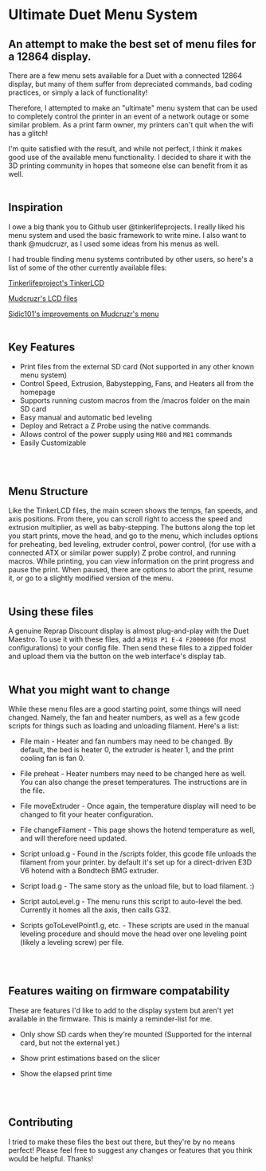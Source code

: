 # Ultimate Duet Menu System
## An attempt to make the best set of menu files for a 12864 display.
 There are a few menu sets available for a Duet with a connected 12864 display, but many of them
 suffer from depreciated commands, bad coding practices, or simply a lack of functionality!

 Therefore, I attempted to make an "ultimate" menu system that can be used to completely control the printer
 in an event of a network outage or some similar problem. As a print farm owner, my printers can't quit
 when the wifi has a glitch!
 
 I'm quite satisfied with the result, and while not perfect, I think it makes good use of the available
 menu functionality. I decided to share it with the 3D printing community in hopes that someone else can benefit
 from it as well.
 </br>
 </br>
 
## Inspiration
 I owe a big thank you to Github user @tinkerlifeprojects. I really liked his menu system and used the
 basic framework to write mine. I also want to thank @mudcruzr, as I used some ideas from his menus as
 well.
 
 I had trouble finding menu systems contributed by other users, so here's a list of some of the other
 currently available files:
 
 [Tinkerlifeproject's TinkerLCD](https://github.com/tinkerlifeprojects/DUET3D_12864LCD_MenuFiles)
 
 [Mudcruzr's LCD files](https://github.com/mudcruzr/Duet-Maestro-12864-Menu-Files)
 
 [Sidic101's improvements on Mudcruzr's menu](https://github.com/Sidic101/Duet-Maestro-12864-Menu-Files)
 </br>
 </br>
 
## Key Features
 - Print files from the external SD card (Not supported in any other known menu system)
 - Control Speed, Extrusion, Babystepping, Fans, and Heaters all from the homepage
 - Supports running custom macros from the /macros folder on the main SD card
 - Easy manual and automatic bed leveling
 - Deploy and Retract a Z Probe using the native commands.
 - Allows control of the power supply using `M80` and `M81` commands
 - Easily Customizable
 </br>
 </br> 
 
 ## Menu Structure
 Like the TinkerLCD files, the main screen shows the temps, fan speeds, and axis positions. From there,
 you can scroll right to access the speed and extrusion multiplier, as well as baby-stepping. The buttons
 along the top let you start prints, move the head, and go to the menu, which includes options for preheating,
 bed leveling, extruder control, power control, (for use with a connected ATX or similar power supply) Z probe
 control, and running macros. While printing, you can view information on the print progress and pause the print.
 When paused, there are options to abort the print, resume it, or go to a slightly modified version of the menu.
 </br>
 </br>
 
## Using these files
 A genuine Reprap Discount display is almost plug-and-play with the Duet Maestro. To use it with these files,
 add a `M918 P1 E-4 F2000000` (for most configurations) to your config file. Then send these files to a zipped
 folder and upload them via the button on the web interface's display tab.
 </br>
 </br>
 
## What you might want to change
 While these menu files are a good starting point, some things will need changed. Namely, the fan and
 heater numbers, as well as a few gcode scripts for things such as loading and unloading filament.
 Here's a list:
 
 - File main - Heater and fan numbers may need to be changed. By default, the bed is heater 0, the extruder 
 is heater 1, and the print cooling fan is fan 0.
 
 - File preheat - Heater numbers may need to be changed here as well. You can also change the preset
 temperatures. The instructions are in the file.
 
 - File moveExtruder - Once again, the temperature display will need to be changed to fit your heater
 configuration.
 
 - File changeFilament - This page shows the hotend temperature as well, and will therefore need updated.
 
 - Script unload.g - Found in the /scripts folder, this gcode file unloads the filament from your printer.
 by default it's set up for a direct-driven E3D V6 hotend with a Bondtech BMG extruder.
 
 - Script load.g - The same story as the unload file, but to load filament. :)
 
 - Script autoLevel.g - The menu runs this script to auto-level the bed. Currently it homes all the axis,
 then calls G32.
 
 - Scripts goToLevelPoint1.g, etc. - These scripts are used in the manual leveling procedure and should
 move the head over one leveling point (likely a leveling screw) per file.
 </br>
 </br>
 
## Features waiting on firmware compatability
 These are features I'd like to add to the display system but aren't yet available in the firmware. This
 is mainly a reminder-list for me.
 
 - Only show SD cards when they're mounted (Supported for the internal card, but not the external yet.)
 
 - Show print estimations based on the slicer
 
 - Show the elapsed print time
 </br>
 </br>
 
## Contributing
 I tried to make these files the best out there, but they're by no means perfect! Please feel free to suggest
 any changes or features that you think would be helpful. Thanks!
